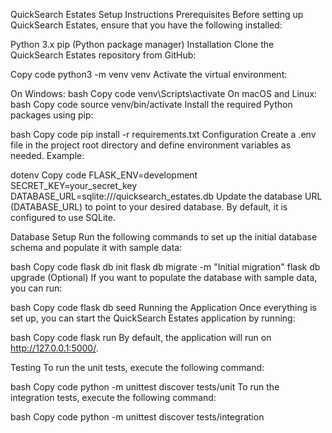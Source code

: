 QuickSearch Estates Setup Instructions
Prerequisites
Before setting up QuickSearch Estates, ensure that you have the following installed:

Python 3.x
pip (Python package manager)
Installation
Clone the QuickSearch Estates repository from GitHub:

Copy code
python3 -m venv venv
Activate the virtual environment:

On Windows:
bash
Copy code
venv\Scripts\activate
On macOS and Linux:
bash
Copy code
source venv/bin/activate
Install the required Python packages using pip:

bash
Copy code
pip install -r requirements.txt
Configuration
Create a .env file in the project root directory and define environment variables as needed. Example:

dotenv
Copy code
FLASK_ENV=development
SECRET_KEY=your_secret_key
DATABASE_URL=sqlite:///quicksearch_estates.db
Update the database URL (DATABASE_URL) to point to your desired database. By default, it is configured to use SQLite.

Database Setup
Run the following commands to set up the initial database schema and populate it with sample data:

bash
Copy code
flask db init
flask db migrate -m "Initial migration"
flask db upgrade
(Optional) If you want to populate the database with sample data, you can run:

bash
Copy code
flask db seed
Running the Application
Once everything is set up, you can start the QuickSearch Estates application by running:

bash
Copy code
flask run
By default, the application will run on http://127.0.0.1:5000/.

Testing
To run the unit tests, execute the following command:

bash
Copy code
python -m unittest discover tests/unit
To run the integration tests, execute the following command:

bash
Copy code
python -m unittest discover tests/integration
